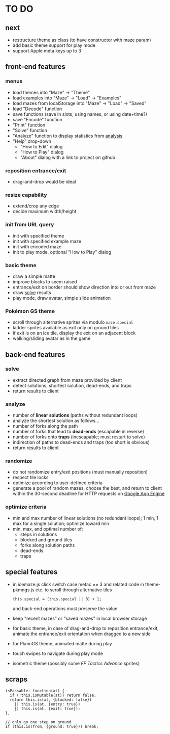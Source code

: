 TO DO
=====

next
----

* restructure theme as class (to have constructor with maze param)
* add basic theme support for play mode
* support Apple meta keys up to 3


front-end features
------------------

### menus
  * load themes into "Maze" -> "Theme"
  * load examples into "Maze" -> "Load" -> "Examples"
  * load mazes from localStorage into "Maze" -> "Load" -> "Saved"
  * load "Decode" function
  * save functions (save in slots, using names, or using date+time?)
  * save "Encode" function
  * "Print" function
  * "Solve" function
  * "Analyze" function to display statistics from [analysis](#analyze)
  * "Help" drop-down
    * "How to Edit" dialog
    * "How to Play" dialog
    * "About" dialog with a link to project on github

### reposition entrance/exit
  * drag-and-drop would be ideal

### resize capability
  * extend/crop any edge
  * decide maximum width/height

### init from URL query
  * init with specified theme
  * init with specified example maze
  * init with encoded maze
  * init to play mode, optional "How to Play" dialog

### basic theme
  * draw a simple matte
  * improve blocks to seem raised
  * entrance/exit on border should show direction into or out from maze
  * draw [solve](#solve) results
  * play mode, draw avatar, simple slide animation

### Pokémon GS theme
  * scroll through alternative sprites via modulo `maze.special`
  * ladder sprites available as exit only on ground tiles
  * if exit is on an ice tile, display the exit on an adjacent block
  * walking/sliding avatar as in the game


back-end features
-----------------

### <a id="solve"></a>solve
  * extract directed graph from maze provided by client
  * detect solutions, shortest solution, dead-ends, and traps
  * return results to client

### <a id="analyze"></a>analyze
  * number of **linear solutions** (paths without redundant loops)
  * analyze the shortest solution as follows...
  * number of forks along the path
  * number of forks that lead to **dead-ends** (escapable in reverse)
  * number of forks onto **traps** (inescapable; must restart to solve)
  * indirection of paths to dead-ends and traps (too short is obvious)
  * return results to client

### randomize
  * do not randomize entry/exit positions (must manually reposition)
  * respect tile locks
  * optimize according to user-defined criteria
  * generate a pool of random mazes, choose the best, and return to client
    within the 30-second deadline for HTTP requests on
    [Google App Engine](https://developers.google.com/appengine/)

### optimize criteria
  * min and max number of linear solutions (no redundant loops);
    1 min, 1 max for a single solution; optimize toward min
  * min, max, and optimal number of:
    * steps in solutions
    * blocked and ground tiles
    * forks along solution paths
    * dead-ends
    * traps


special features
----------------

* in icemaze.js click switch case metac == 3
  and related code in theme-pkmngs.js etc.
  to scroll through alternative tiles

  `this.special = (this.special || 0) + 1;`

  and back-end operations must preserve the value

* keep "recent mazes" or "saved mazes" in local browser storage

* for basic theme, in case of drag-and-drop to reposition entrance/exit,
  animate the entrance/exit orientation when dragged to a new side

* for PkmnGS theme, animated matte during play

* touch swipes to navigate during play mode

* isometric theme (possibly some _FF Tactics Advance_ sprites)

scraps
------

```
isPassable: function(at) {
  if (!this.isMutable(at)) return false;
  return this.is(at, {blocked: false})
    || this.is(at, {entry: true})
    || this.is(at, {exit: true});
},
```

```
// only go one step on ground
if (this.is(from, {ground: true})) break;
```
